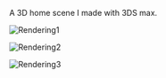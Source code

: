A 3D home scene I made with 3DS max.

![Rendering1](https://i.imgur.com/1COOLvZ.jpeg)

![Rendering2](https://i.imgur.com/7Vq4YTN.jpeg)

![Rendering3](https://i.imgur.com/Dp0KqTY.jpg)
